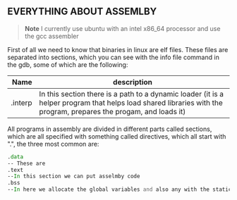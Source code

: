 ## EVERYTHING ABOUT ASSEMLBY

>**Note**
>I currently use ubuntu with an intel x86_64 processor and use the gcc assembler

First of all we need to know that binaries in linux are elf files. These files are separated into sections, which you can see with the info file command in the gdb, some of which are the following:


|   Name   |    description     |
|---------:|--------------------|
|.interp   |In this section there is a path to a dynamic loader (it is a helper program that helps load shared libraries with the program, prepares the progam, and loads it)|

All programs in assembly are divided in different parts called sections, which are all specified with something called directives, which all start with ".", the three most common are:

```asm
.data
-- These are 
.text
--In this section we can put asselmby code
.bss
--In here we allocate the global variables and also any with the static keyword
```